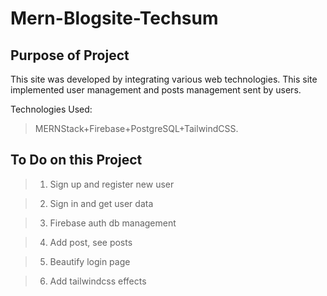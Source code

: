 # Mern-Blogsite-Techsum

## Purpose of Project

This site was developed by integrating various web technologies. This site implemented user management and posts management sent by users.

Technologies Used:
> MERNStack+Firebase+PostgreSQL+TailwindCSS.

## To Do on this Project

> 1. Sign up and register new user

>2. Sign in and get user data

> 3. Firebase auth db management

> 4. Add post, see posts

> 5. Beautify login page

> 6. Add tailwindcss effects